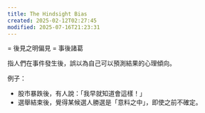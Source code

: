 ```yaml
---
title: The Hindsight Bias
created: 2025-02-12T02:27:45
modified: 2025-07-16T21:23:31
---
```


= 後見之明偏見 = 事後諸葛

指人們在事件發生後，誤以為自己可以預測結果的心理傾向。

例子：

* 股市暴跌後，有人說：「我早就知道會這樣！」
* 選舉結束後，覺得某候選人勝選是「意料之中」，即使之前不確定。
